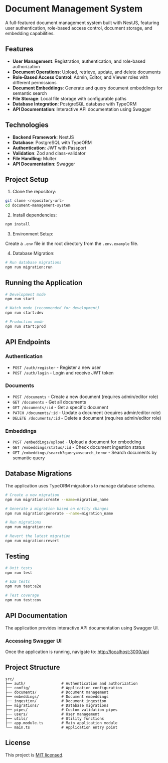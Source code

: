 # Document Management System

A full-featured document management system built with NestJS, featuring user authentication, role-based access control, document storage, and embedding capabilities.

## Features

- **User Management**: Registration, authentication, and role-based authorization
- **Document Operations**: Upload, retrieve, update, and delete documents
- **Role-Based Access Control**: Admin, Editor, and Viewer roles with different permissions
- **Document Embeddings**: Generate and query document embeddings for semantic search
- **File Storage**: Local file storage with configurable paths
- **Database Integration**: PostgreSQL database with TypeORM
- **API Documentation**: Interactive API documentation using Swagger

## Technologies

- **Backend Framework**: NestJS
- **Database**: PostgreSQL with TypeORM
- **Authentication**: JWT with Passport
- **Validation**: Zod and class-validator
- **File Handling**: Multer
- **API Documentation**: Swagger

## Project Setup

1. Clone the repository:

```bash
git clone <repository-url>
cd document-management-system
```

2. Install dependencies:

```bash
npm install
```

3. Environment Setup:

Create a `.env` file in the root directory from the `.env.example` file.

4. Database Migration:

```bash
# Run database migrations
npm run migration:run
```

## Running the Application

```bash
# Development mode
npm run start

# Watch mode (recommended for development)
npm run start:dev

# Production mode
npm run start:prod
```

## API Endpoints

### Authentication

- `POST /auth/register` - Register a new user
- `POST /auth/login` - Login and receive JWT token

### Documents

- `POST /documents` - Create a new document (requires admin/editor role)
- `GET /documents` - Get all documents
- `GET /documents/:id` - Get a specific document
- `PATCH /documents/:id` - Update a document (requires admin/editor role)
- `DELETE /documents/:id` - Delete a document (requires admin/editor role)

### Embeddings

- `POST /embeddings/upload` - Upload a document for embedding
- `GET /embeddings/status/:id` - Check document ingestion status
- `GET /embeddings/search?query=<search_term>` - Search documents by semantic query

## Database Migrations

The application uses TypeORM migrations to manage database schema.

```bash
# Create a new migration
npm run migration:create --name=migration_name

# Generate a migration based on entity changes
npm run migration:generate --name=migration_name

# Run migrations
npm run migration:run

# Revert the latest migration
npm run migration:revert
```

## Testing

```bash
# Unit tests
npm run test

# E2E tests
npm run test:e2e

# Test coverage
npm run test:cov
```

## API Documentation

The application provides interactive API documentation using Swagger UI.

### Accessing Swagger UI

Once the application is running, navigate to: [http://localhost:3000/api](http://localhost:3000/api)

## Project Structure

```directory
src/
├── auth/                # Authentication and authorization
├── config/              # Application configuration
├── documents/           # Document management
├── embeddings/          # Document embeddings
├── ingestion/           # Document ingestion
├── migrations/          # Database migrations
├── pipes/               # Custom validation pipes
├── users/               # User management
├── utils/               # Utility functions
├── app.module.ts        # Main application module
└── main.ts              # Application entry point
```

## License

This project is [MIT licensed](LICENSE).

